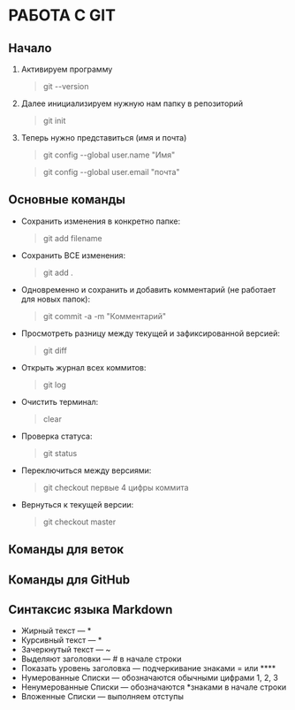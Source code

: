 # РАБОТА С GIT

## Начало

1. Активируем программу
    >git --version
2. Далее инициализируем нужную нам папку в репозиторий
    >git init
3. Теперь нужно представиться (имя и почта)
    >git config --global user.name "Имя"

    >git config --global user.email "почта"

## Основные команды

* Сохранить изменения в конкретно папке:
    >git add filename
* Сохранить ВСЕ изменения:
    >git add .
* Одновременно и сохранить и добавить комментарий (не работает для новых папок):
    >git commit -a -m "Комментарий"
* Просмотреть разницу между текущей и зафиксированной версией:
    >git diff
* Открыть журнал всех коммитов:
    >git log
* Очистить терминал:
    >clear
* Проверка статуса:
    >git status
* Переключиться между версиями:
    >git checkout первые 4 цифры коммита
* Вернуться к текущей версии:
    >git checkout master

## Команды для веток

## Команды для GitHub

## Синтаксис языка Markdown

- Жирный текст — *
- Курсивный текст — *
- Зачеркнутый текст — ~
- Выделяют заголовки — # в начале строки
- Показать уровень заголовка — подчеркивание знаками = или ****
- Нумерованные Списки — обозначаются обычными цифрами 1, 2, 3
- Ненумерованные Списки — обозначаются *знаками в начале строки
- Вложенные Списки — выполняем отступы
